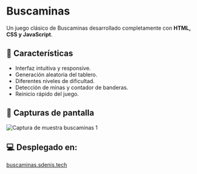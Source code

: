 # Buscaminas

Un juego clásico de Buscaminas desarrollado completamente con **HTML, CSS y JavaScript**.

## 🚀 Características
- Interfaz intuitiva y responsive.
- Generación aleatoria del tablero.
- Diferentes niveles de dificultad.
- Detección de minas y contador de banderas.
- Reinicio rápido del juego.

## 📸 Capturas de pantalla

![Captura de muestra buscaminas 1](https://github.com/sdeenis/buscaminas/muestra.png)

## 💻 Desplegado en:

[buscaminas.sdenis.tech](buscaminas.sdenis.tech)
